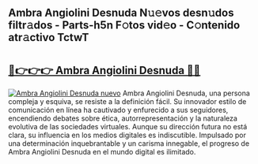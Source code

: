 ## Ambra Angiolini Desnuda N𝚞𝚎vos desn𝚞dos filtr𝚊dos - Parts-h5n F𝚘tos vid𝚎o - C𝚘ntenido atr𝚊ctivo TctwT

# <h2><a href="http://mb0luu.tromn.icu/?c=Ambra+Angiolini+Desnuda">🔗👉👉👉 Ambra Angiolini Desnuda 🔗🔗</a></h2>

[![Ambra Angiolini Desnuda nuevo](https://i.imgur.com/pEAQMta.gif)](http://mb0luu.tromn.icu/?c=Ambra+Angiolini+Desnuda)
Ambra Angiolini Desnuda, una persona compleja y esquiva, se resiste a la definición fácil. Su innovador estilo de comunicación en línea ha cautivado y enfurecido a sus seguidores, encendiendo debates sobre ética, autorrepresentación y la naturaleza evolutiva de las sociedades virtuales. Aunque su dirección futura no está clara, su influencia en los medios digitales es indiscutible. Impulsado por una determinación inquebrantable y un carisma innegable, el progreso de Ambra Angiolini Desnuda en el mundo digital es ilimitado.
